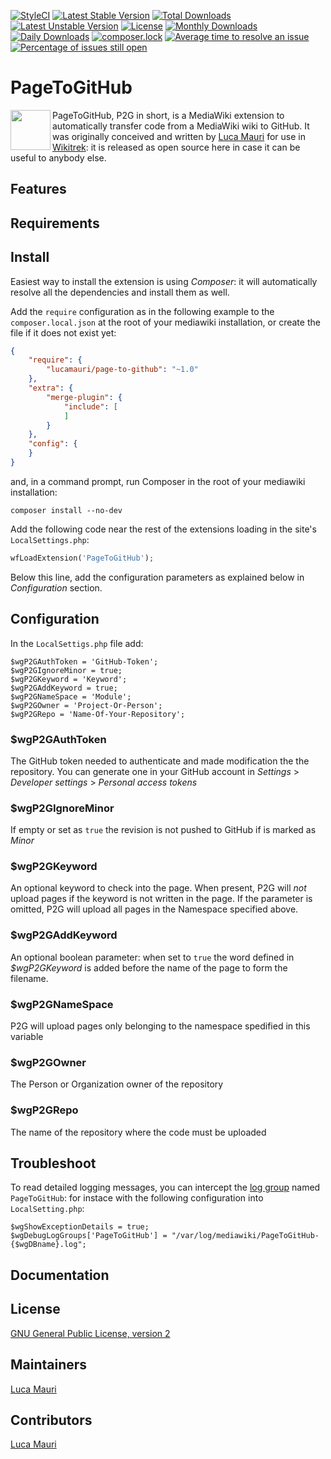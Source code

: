[![StyleCI](https://github.styleci.io/repos/238323866/shield?branch=master)](https://github.styleci.io/repos/238323866)
[![Latest Stable Version](https://poser.pugx.org/lucamauri/page-to-github/v/stable)](https://packagist.org/packages/lucamauri/page-to-github)
[![Total Downloads](https://poser.pugx.org/lucamauri/page-to-github/downloads)](https://packagist.org/packages/lucamauri/page-to-github)
[![Latest Unstable Version](https://poser.pugx.org/lucamauri/page-to-github/v/unstable)](https://packagist.org/packages/lucamauri/page-to-github)
[![License](https://poser.pugx.org/lucamauri/page-to-github/license)](https://packagist.org/packages/lucamauri/page-to-github)
[![Monthly Downloads](https://poser.pugx.org/lucamauri/page-to-github/d/monthly)](https://packagist.org/packages/lucamauri/page-to-github)
[![Daily Downloads](https://poser.pugx.org/lucamauri/page-to-github/d/daily)](https://packagist.org/packages/lucamauri/page-to-github)
[![composer.lock](https://poser.pugx.org/lucamauri/page-to-github/composerlock)](https://packagist.org/packages/lucamauri/page-to-github)
[![Average time to resolve an issue](http://isitmaintained.com/badge/resolution/lucamauri/PageToGitHub.svg)](http://isitmaintained.com/project/lucamauri/PageToGitHub "Average time to resolve an issue")
[![Percentage of issues still open](http://isitmaintained.com/badge/open/lucamauri/PageToGitHub.svg)](http://isitmaintained.com/project/lucamauri/PageToGitHub "Percentage of issues still open")

# PageToGitHub

<img align="left" width="64px" src="https://www.lucamauri.com/content/images/logo/PageToGitHub.png">PageToGitHub, P2G in short, is a MediaWiki extension to automatically transfer code from a MediaWiki wiki to GitHub.
It was originally conceived and written by [Luca Mauri](https://github.com/lucamauri) for use in [Wikitrek](https://github.com/WikiTrek): it is released as open source here in case it can be useful to anybody else.

## Features

## Requirements

## Install
Easiest way to install the extension is using _Composer_: it will automatically resolve all the dependencies and install them as well.

Add the `require` configuration as in the following example to the `composer.local.json` at the root of your mediawiki installation, or create the file if it does not exist yet:

```JSON
{
    "require": {
        "lucamauri/page-to-github": "~1.0"
    },
    "extra": {
        "merge-plugin": {
            "include": [
            ]
        }
    },
    "config": {
    }
}
```

and, in a command prompt, run Composer in the root of your mediawiki installation:

```
composer install --no-dev
```

Add the following code near the rest of the extensions loading in the site's `LocalSettings.php`:

```PHP
wfLoadExtension('PageToGitHub');
```

Below this line, add the configuration parameters as explained below in _Configuration_ section.

## Configuration

In the `LocalSettigs.php` file add:

```
$wgP2GAuthToken = 'GitHub-Token';
$wgP2GIgnoreMinor = true;
$wgP2GKeyword = 'Keyword';
$wgP2GAddKeyword = true;
$wgP2GNameSpace = 'Module';
$wgP2GOwner = 'Project-Or-Person';
$wgP2GRepo = 'Name-Of-Your-Repository';
```

### \$wgP2GAuthToken
The GitHub token needed to authenticate and made modification the the repository. You can generate one in your GitHub account in _Settings_ > _Developer settings_ > _Personal access tokens_

### \$wgP2GIgnoreMinor
If empty or set as `true` the revision is not pushed to GitHub if is marked as _Minor_

### \$wgP2GKeyword
An optional keyword to check into the page. When present, P2G will _not_ upload pages if the keyword is not written in the page. If the parameter is omitted, P2G will upload all pages in the Namespace specified above.

### \$wgP2GAddKeyword
An optional boolean parameter: when set to `true` the word defined in _\$wgP2GKeyword_ is added before the name of the page to form the filename.

### \$wgP2GNameSpace
P2G will upload pages only belonging to the namespace spedified in this variable

### \$wgP2GOwner
The Person or Organization owner of the repository

### \$wgP2GRepo
The name of the repository where the code must be uploaded

## Troubleshoot
To read detailed logging messages, you can intercept the [log group](https://www.mediawiki.org/wiki/Manual:$wgDebugLogGroups) named `PageToGitHub`: for instace with the following configuration into `LocalSetting.php`:

```
$wgShowExceptionDetails = true;
$wgDebugLogGroups['PageToGitHub'] = "/var/log/mediawiki/PageToGitHub-{$wgDBname}.log";
```

## Documentation

## License
[GNU General Public License, version 2](https://www.gnu.org/licenses/old-licenses/gpl-2.0.en.html)

## Maintainers
[Luca Mauri](https://github.com/lucamauri)

## Contributors
[Luca Mauri](https://github.com/lucamauri)
